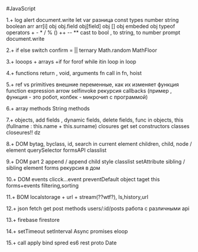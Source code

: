 #JavaScript

1.+
log alert document.write let var разница const types number string boolean arr arr[i] obj obj.field obj[field] obj [] obj embeded obj typeof operators + - * / % () ++ -- ** cast to bool , to string, to number prompt  document.write

2.+
if else switch confirm = || ternary Math.random MathFloor

3.+
looops + arrays +if for forof while itin loop in loop

4.+
functions return , void, arguments fn call in fn, hoist

5.+
ref vs primitives внешние переменные, как их изменяет функция
  function expression arrow selfinvoke
 рекурсия callbacks (пример , функция - это робот, колбек - микрочип с программой)

6.+
array methods
  String methods

7.+
    objects, add fields , dynamic fields, delete fields, func in objects, this (fullname : this.name + this.surname) closures get set constructors classes
 closeures!!
    dz


8.+
DOM bytag, byclass, id, search in current element children, child, node / element querySelector formsAPI classlist

9.+
DOM part 2
 append / append child style classlist setAttribute sibling /  sibling element forms рекурсия в дом

10.+
DOM events
  clicck...event preventDefault object taget this forms+events filtering,sorting

11.+
BOM localstorage + url + stream(??wtf?), ls,history,url

12.+
json
fetch get post methods users/:id/posts работа с различными api

13.+
firebase firestore

14.+
setTimeout setInterval Async promises eloop

15.+
call apply bind spred es6 rest proto Date
